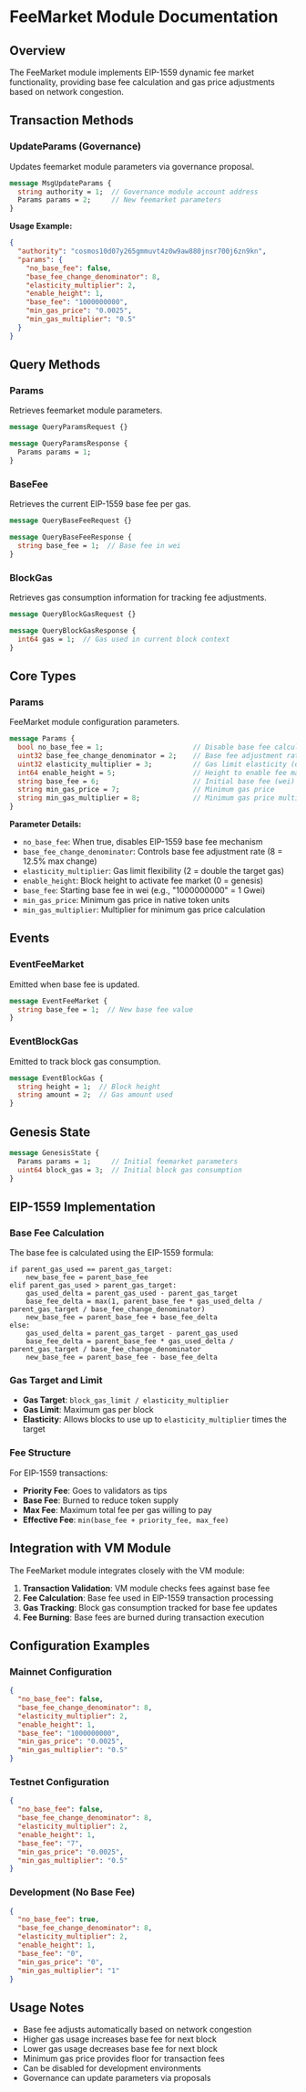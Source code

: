 # FeeMarket Module Documentation

## Overview
The FeeMarket module implements EIP-1559 dynamic fee market functionality, providing base fee calculation and gas price adjustments based on network congestion.

## Transaction Methods

### UpdateParams (Governance)
Updates feemarket module parameters via governance proposal.

```protobuf
message MsgUpdateParams {
  string authority = 1;  // Governance module account address
  Params params = 2;     // New feemarket parameters
}
```

**Usage Example:**
```json
{
  "authority": "cosmos10d07y265gmmuvt4z0w9aw880jnsr700j6zn9kn",
  "params": {
    "no_base_fee": false,
    "base_fee_change_denominator": 8,
    "elasticity_multiplier": 2,
    "enable_height": 1,
    "base_fee": "1000000000",
    "min_gas_price": "0.0025",
    "min_gas_multiplier": "0.5"
  }
}
```

## Query Methods

### Params
Retrieves feemarket module parameters.

```protobuf
message QueryParamsRequest {}

message QueryParamsResponse {
  Params params = 1;
}
```

### BaseFee
Retrieves the current EIP-1559 base fee per gas.

```protobuf
message QueryBaseFeeRequest {}

message QueryBaseFeeResponse {
  string base_fee = 1;  // Base fee in wei
}
```

### BlockGas
Retrieves gas consumption information for tracking fee adjustments.

```protobuf
message QueryBlockGasRequest {}

message QueryBlockGasResponse {
  int64 gas = 1;  // Gas used in current block context
}
```

## Core Types

### Params
FeeMarket module configuration parameters.

```protobuf
message Params {
  bool no_base_fee = 1;                      // Disable base fee calculation
  uint32 base_fee_change_denominator = 2;    // Base fee adjustment rate (default: 8)
  uint32 elasticity_multiplier = 3;          // Gas limit elasticity (default: 2)
  int64 enable_height = 5;                   // Height to enable fee market
  string base_fee = 6;                       // Initial base fee (wei)
  string min_gas_price = 7;                  // Minimum gas price
  string min_gas_multiplier = 8;             // Minimum gas price multiplier
}
```

**Parameter Details:**
- `no_base_fee`: When true, disables EIP-1559 base fee mechanism
- `base_fee_change_denominator`: Controls base fee adjustment rate (8 = 12.5% max change)
- `elasticity_multiplier`: Gas limit flexibility (2 = double the target gas)
- `enable_height`: Block height to activate fee market (0 = genesis)
- `base_fee`: Starting base fee in wei (e.g., "1000000000" = 1 Gwei)
- `min_gas_price`: Minimum gas price in native token units
- `min_gas_multiplier`: Multiplier for minimum gas price calculation

## Events

### EventFeeMarket
Emitted when base fee is updated.

```protobuf
message EventFeeMarket {
  string base_fee = 1;  // New base fee value
}
```

### EventBlockGas
Emitted to track block gas consumption.

```protobuf
message EventBlockGas {
  string height = 1;  // Block height
  string amount = 2;  // Gas amount used
}
```

## Genesis State

```protobuf
message GenesisState {
  Params params = 1;     // Initial feemarket parameters
  uint64 block_gas = 3;  // Initial block gas consumption
}
```

## EIP-1559 Implementation

### Base Fee Calculation
The base fee is calculated using the EIP-1559 formula:

```
if parent_gas_used == parent_gas_target:
    new_base_fee = parent_base_fee
elif parent_gas_used > parent_gas_target:
    gas_used_delta = parent_gas_used - parent_gas_target
    base_fee_delta = max(1, parent_base_fee * gas_used_delta / parent_gas_target / base_fee_change_denominator)
    new_base_fee = parent_base_fee + base_fee_delta
else:
    gas_used_delta = parent_gas_target - parent_gas_used
    base_fee_delta = parent_base_fee * gas_used_delta / parent_gas_target / base_fee_change_denominator
    new_base_fee = parent_base_fee - base_fee_delta
```

### Gas Target and Limit
- **Gas Target**: `block_gas_limit / elasticity_multiplier`
- **Gas Limit**: Maximum gas per block
- **Elasticity**: Allows blocks to use up to `elasticity_multiplier` times the target

### Fee Structure
For EIP-1559 transactions:
- **Priority Fee**: Goes to validators as tips
- **Base Fee**: Burned to reduce token supply
- **Max Fee**: Maximum total fee per gas willing to pay
- **Effective Fee**: `min(base_fee + priority_fee, max_fee)`

## Integration with VM Module

The FeeMarket module integrates closely with the VM module:

1. **Transaction Validation**: VM module checks fees against base fee
2. **Fee Calculation**: Base fee used in EIP-1559 transaction processing
3. **Gas Tracking**: Block gas consumption tracked for base fee updates
4. **Fee Burning**: Base fees are burned during transaction execution

## Configuration Examples

### Mainnet Configuration
```json
{
  "no_base_fee": false,
  "base_fee_change_denominator": 8,
  "elasticity_multiplier": 2,
  "enable_height": 1,
  "base_fee": "1000000000",
  "min_gas_price": "0.0025",
  "min_gas_multiplier": "0.5"
}
```

### Testnet Configuration
```json
{
  "no_base_fee": false,
  "base_fee_change_denominator": 8,
  "elasticity_multiplier": 2,
  "enable_height": 1,
  "base_fee": "7",
  "min_gas_price": "0.0025",
  "min_gas_multiplier": "0.5"
}
```

### Development (No Base Fee)
```json
{
  "no_base_fee": true,
  "base_fee_change_denominator": 8,
  "elasticity_multiplier": 2,
  "enable_height": 1,
  "base_fee": "0",
  "min_gas_price": "0",
  "min_gas_multiplier": "1"
}
```

## Usage Notes

- Base fee adjusts automatically based on network congestion
- Higher gas usage increases base fee for next block
- Lower gas usage decreases base fee for next block
- Minimum gas price provides floor for transaction fees
- Can be disabled for development environments
- Governance can update parameters via proposals